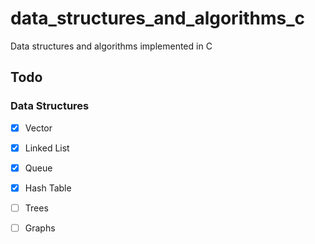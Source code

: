 # data_structures_and_algorithms_c
Data structures and algorithms implemented in C

## Todo

### Data Structures
- [x] Vector
- [x] Linked List
- [x] Queue
- [x] Hash Table
- [ ] Trees
- [ ] Graphs

